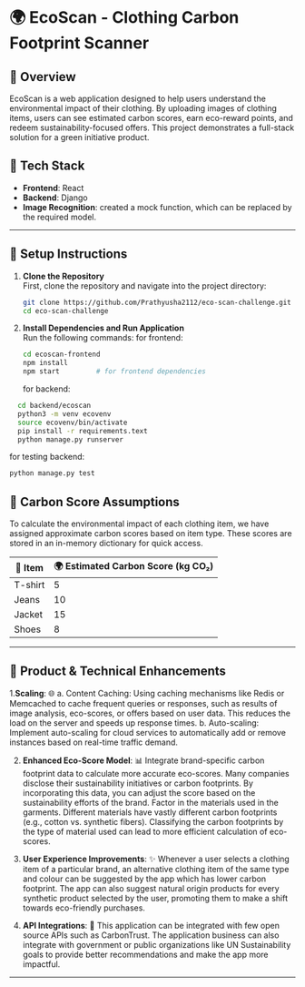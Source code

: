 
# 🌍 EcoScan - Clothing Carbon Footprint Scanner

## 📜 Overview
EcoScan is a web application designed to help users understand the environmental impact of their clothing. By uploading images of clothing items, users can see estimated carbon scores, earn eco-reward points, and redeem sustainability-focused offers. This project demonstrates a full-stack solution for a green initiative product.

## 🔧 Tech Stack
- **Frontend**: React 
- **Backend**: Django
- **Image Recognition**: created a mock function, which can be replaced by the required model.

---

## 🚀 Setup Instructions

1. **Clone the Repository**  
   First, clone the repository and navigate into the project directory:
   ```bash
   git clone https://github.com/Prathyusha2112/eco-scan-challenge.git
   cd eco-scan-challenge
   ```

2. **Install Dependencies and Run Application**  
   Run the following commands:
    for frontend:
   ```bash
   cd ecoscan-frontend
   npm install
   npm start         # for frontend dependencies
   ```
   for backend:
```bash
  cd backend/ecoscan
  python3 -m venv ecovenv
  source ecovenv/bin/activate
  pip install -r requirements.text
  python manage.py runserver
   ```
for testing backend:
```bash
python manage.py test
```


## 🌱 Carbon Score Assumptions

To calculate the environmental impact of each clothing item, we have assigned approximate carbon scores based on item type. These scores are stored in an in-memory dictionary for quick access.

| 👕 Item       | 🌍 Estimated Carbon Score (kg CO₂) |
|--------------|------------------------------------|
| T-shirt      | 5                                  |
| Jeans        | 10                                 |
| Jacket       | 15                                 |
| Shoes        | 8                                  |

---

## 🌟 Product & Technical Enhancements

1.**Scaling**: 🌐
a. Content Caching: Using caching mechanisms like Redis or Memcached to cache frequent queries or responses, such as results of image analysis, eco-scores, or offers based on user data. This reduces the load on the server and speeds up response times.
b.  Auto-scaling: Implement auto-scaling for cloud services to automatically add or remove instances based on real-time traffic demand.
   
2. **Enhanced Eco-Score Model**: 📊 Integrate brand-specific carbon footprint data to calculate more accurate eco-scores. Many companies disclose their sustainability initiatives or carbon footprints. By incorporating this data, you can adjust the score based on the sustainability efforts of the brand. Factor in the materials used in the garments. Different materials have vastly different carbon footprints (e.g., cotton vs. synthetic fibers). Classifying the carbon footprints by the type of material used can lead to more efficient calculation of eco-scores.
3. **User Experience Improvements**: ✨ Whenever a user selects a clothing item of a particular brand, an alternative clothing item of the same type and colour can be suggested by the app which has lower carbon footprint. The app can also suggest natural origin products for every synthetic product selected by the user, promoting them to make a shift towards eco-friendly purchases.

4. **API Integrations**: 🔌 This application can be integrated with few open source APIs such as CarbonTrust. The application business can also integrate with government or public organizations like UN Sustainability goals to provide better recommendations and make the app more impactful.

---


